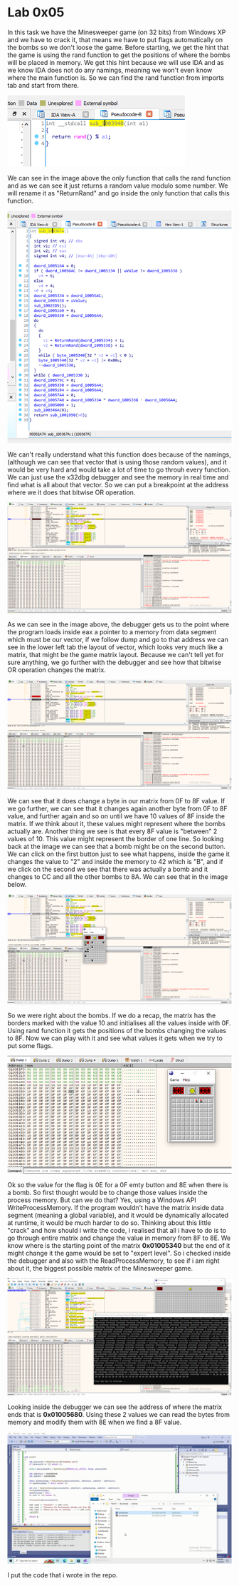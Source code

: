 # Lab 0x05

In this task we have the Minesweeper game (on 32 bits) from Windows XP and we have to crack it, that means we have to put flags automatically on the bombs so we don't loose the game. Before starting, we get the hint that the game is using the rand function to get the positions of where the bombs will be placed in memory. We get this hint because we will use IDA and as we know IDA does not do any namings, meaning we won't even know where the main function is. So we can find the rand function from imports tab and start from there.

![alt text](retrand.png?raw=true)

We can see in the image above the only function that calls the rand function and as we can see it just returns a random value modulo some number. We will rename it as "ReturnRand" and go inside the only function that calls this function.

![alt text](initmatrix.png?raw=true)

We can't really understand what this function does because of the namings, (although we can see that vector that is using those random values), and it would be very hard and would take a lot of time to go throuh every function. We can just use the x32dbg debugger and see the memory in real time and find what is all about that vector. So we can put a breakpoint at the address where we it does that bitwise OR operation.

![alt text](debugmatrix.png?raw=true)

As we can see in the image above, the debugger gets us to the point where the program loads inside eax a pointer to a memory from data segment which must be our vector, if we follow dump and go to that address we can see in the lower left tab the layout of vector, which looks very much like a matrix, that might be the game matrix layout. Because we can't tell yet for sure anything, we go further with the debugger and see how that bitwise OR operation changes the matrix.

![alt text](debugmatrix2.png?raw=true)

We can see that it does change a byte in our matrix from 0F to 8F value. If we go further, we can see that it changes again another byte from 0F to 8F value, and further again and so on until we have 10 values of 8F inside the matrix. If we think about it, these values might represent where the bombs actually are. Another thing we see is that every 8F value is "between" 2 values of 10. This value might represent the border of one line. So looking back at the image we can see that a bomb might be on the second button. We can click on the first button just to see what happens, inside the game it changes the value to "2" and inside the memory to 42 which is "B", and if we click on the second we see that there was actually a bomb and it changes to CC and all the other bombs to 8A. We can see that in the image below.

![alt text](debugmatrix3.png?raw=true)

So we were right about the bombs. If we do a recap, the matrix has the borders marked with the value 10 and initialises all the values inside with 0F. Using rand function it gets the positions of the bombs changing the values to 8F. Now we can play with it and see what values it gets when we try to put some flags.

![alt text](debugmatrix4.png?raw=true)

Ok so the value for the flag is 0E for a 0F emty button and 8E when there is a bomb. So first thought would be to change those values inside the process memory. But can we do that? Yes, using a Windows API WriteProcessMemory. If the program wouldn't have the matrix inside data segment (meaning a global variable), and it would be dynamically allocated at runtime, it would be much harder to do so. Thinking about this little "crack" and how should i write the code, i realised that all i have to do is to go through entire matrix and change the value in memory from 8F to 8E. We know where is the starting point of the matrix **0x01005340** but the end of it might change it the game would be set to "expert level". So i checked inside the debugger and also with the ReadProcessMemory, to see if i am right about it, the biggest possible matrix of the Minesweeper game.

![alt text](debugmatrix5.png?raw=true)

Looking inside the debugger we can see the address of where the matrix ends that is  **0x01005680**. Using these 2 values we can read the bytes from memory and modify them with 8E when we find a 8F value.

![alt text](cracked.gif?raw=true)

I put the code that i wrote in the repo.

